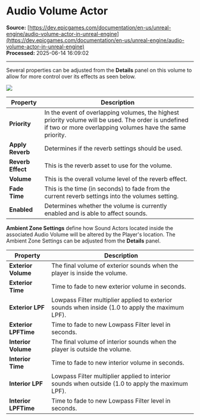 # Audio Volume Actor

**Source:** [https://dev.epicgames.com/documentation/en-us/unreal-engine/audio-volume-actor-in-unreal-engine](https://dev.epicgames.com/documentation/en-us/unreal-engine/audio-volume-actor-in-unreal-engine)  
**Processed:** 2025-06-14 16:09:02

---

Several properties can be adjusted from the **Details** panel on this volume to allow for more control over its effects as seen below.

![](https://d1iv7db44yhgxn.cloudfront.net/documentation/images/27a57d29-946c-4210-9ff9-9062419139eb/audiovolume.png)

| Property | Description |
| --- | --- |
| **Priority** | In the event of overlapping volumes, the highest priority volume will be used. The order is undefined if two or more overlapping volumes have the same priority. |
| **Apply Reverb** | Determines if the reverb settings should be used. |
| **Reverb Effect** | This is the reverb asset to use for the volume. |
| **Volume** | This is the overall volume level of the reverb effect. |
| **Fade Time** | This is the time (in seconds) to fade from the current reverb settings into the volumes setting. |
| **Enabled** | Determines whether the volume is currently enabled and is able to affect sounds. |

**Ambient Zone Settings** define how Sound Actors located inside the associated Audio Volume will be altered by the Player's location. The Ambient Zone Settings can be adjusted from the **Details** panel.

| Property | Description |
| --- | --- |
| **Exterior Volume** | The final volume of exterior sounds when the player is inside the volume. |
| **Exterior Time** | Time to fade to new exterior volume in seconds. |
| **Exterior LPF** | Lowpass Filter multiplier applied to exterior sounds when inside (1.0 to apply the maximum LPF). |
| **Exterior LPFTime** | Time to fade to new Lowpass Filter level in seconds. |
| **Interior Volume** | The final volume of interior sounds when the player is outside the volume. |
| **Interior Time** | Time to fade to new interior volume in seconds. |
| **Interior LPF** | Lowpass Filter multiplier applied to interior sounds when outside (1.0 to apply the maximum LPF). |
| **Interior LPFTime** | Time to fade to new Lowpass Filter level in seconds. |